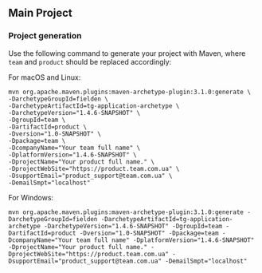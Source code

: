 ## Main Project

### Project generation
Use the following command to generate your project with Maven, where `team` and `product` should be replaced accordingly:

For macOS and Linux:
```
mvn org.apache.maven.plugins:maven-archetype-plugin:3.1.0:generate \
-DarchetypeGroupId=fielden \
-DarchetypeArtifactId=tg-application-archetype \
-DarchetypeVersion="1.4.6-SNAPSHOT" \
-DgroupId=team \
-DartifactId=product \
-Dversion="1.0-SNAPSHOT" \
-Dpackage=team \
-DcompanyName="Your team full name" \
-DplatformVersion="1.4.6-SNAPSHOT" \
-DprojectName="Your product full name." \
-DprojectWebSite="https://product.team.com.ua" \
-DsupportEmail="product_support@team.com.ua" \
-DemailSmpt="localhost"
```

For Windows:
```
mvn org.apache.maven.plugins:maven-archetype-plugin:3.1.0:generate -DarchetypeGroupId=fielden -DarchetypeArtifactId=tg-application-archetype -DarchetypeVersion="1.4.6-SNAPSHOT" -DgroupId=team -DartifactId=product -Dversion="1.0-SNAPSHOT" -Dpackage=team -DcompanyName="Your team full name" -DplatformVersion="1.4.6-SNAPSHOT" -DprojectName="Your product full name." -DprojectWebSite="https://product.team.com.ua" -DsupportEmail="product_support@team.com.ua" -DemailSmpt="localhost"
```
